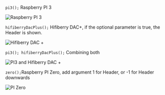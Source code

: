 `pi3();` Raspberry PI 3

![Raspberry PI 3](https://github.com/saarbastler/library.scad/raw/master/doc/raspberrypi.png)

`hifiberryDacPlus();` Hifiberry DAC+, if the optional parameter is true, the Header is shown.

![Hifiberry DAC +](https://github.com/saarbastler/library.scad/raw/master/doc/hifiberrydacplus.png)

`pi3();
hifiberryDacPlus();` Combining both

![PI3 and Hifiberry DAC +](https://github.com/saarbastler/library.scad/raw/master/doc/Pi3WithHifiberry.png)

`zero();`Raspberry PI Zero, add argument 1 for Header, or -1 for Header downwards

![PI Zero](https://github.com/saarbastler/library.scad/raw/master/doc/pizero.png)
